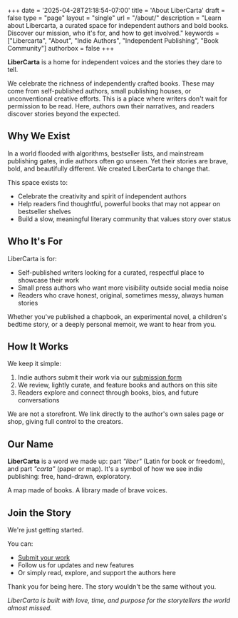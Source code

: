 +++
date = '2025-04-28T21:18:54-07:00'
title = 'About LiberCarta'
draft = false
type = "page"
layout = "single"
url = "/about/"
description = "Learn about Libercarta, a curated space for independent authors and bold books. Discover our mission, who it's for, and how to get involved."
keywords = ["Libercarta", "About", "Indie Authors", "Independent Publishing", "Book Community"]
authorbox = false
+++

**LiberCarta** is a home for independent voices and the stories they dare to tell.

We celebrate the richness of independently crafted books. These may come from self-published authors, small publishing houses, or unconventional creative efforts. This is a place where writers don't wait for permission to be read. Here, authors own their narratives, and readers discover stories beyond the expected.

## Why We Exist

In a world flooded with algorithms, bestseller lists, and mainstream publishing gates, indie authors often go unseen. Yet their stories are brave, bold, and beautifully different. We created LiberCarta to change that.

This space exists to:

- Celebrate the creativity and spirit of independent authors
- Help readers find thoughtful, powerful books that may not appear on bestseller shelves
- Build a slow, meaningful literary community that values story over status

## Who It's For

LiberCarta is for:

- Self-published writers looking for a curated, respectful place to showcase their work
- Small press authors who want more visibility outside social media noise
- Readers who crave honest, original, sometimes messy, always human stories

Whether you've published a chapbook, an experimental novel, a children's bedtime story, or a deeply personal memoir, we want to hear from you.

## How It Works

We keep it simple:

1. Indie authors submit their work via our [submission form](https://tally.so/r/wdgoQA)
2. We review, lightly curate, and feature books and authors on this site
3. Readers explore and connect through books, bios, and future conversations

We are not a storefront. We link directly to the author's own sales page or shop, giving full control to the creators.

## Our Name

**LiberCarta** is a word we made up: part *"liber"* (Latin for book or freedom), and part *"carta"* (paper or map). It's a symbol of how we see indie publishing: free, hand-drawn, exploratory.

A map made of books. A library made of brave voices.

## Join the Story

We're just getting started.

You can:

- [Submit your work](https://tally.so/r/wdgoQA)
- Follow us for updates and new features
- Or simply read, explore, and support the authors here

Thank you for being here. The story wouldn't be the same without you.

*LiberCarta is built with love, time, and purpose for the storytellers the world almost missed.*
